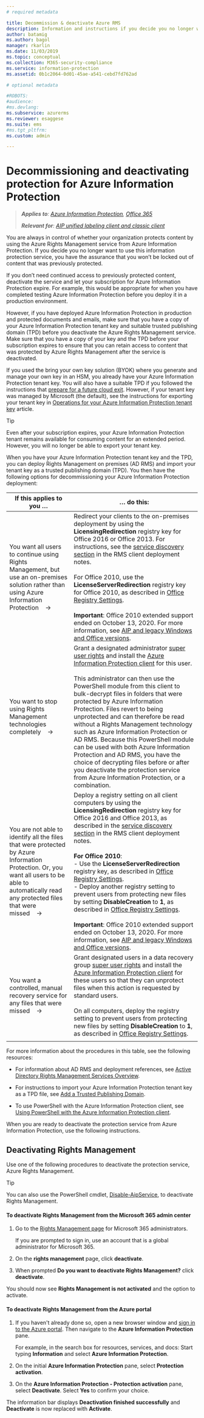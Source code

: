 ```yaml
---
# required metadata

title: Decommission & deactivate Azure RMS
description: Information and instructions if you decide you no longer want to use the cloud-based protection service from Azure Information Protection.
author: batamig
ms.author: bagol
manager: rkarlin
ms.date: 11/03/2019
ms.topic: conceptual
ms.collection: M365-security-compliance
ms.service: information-protection
ms.assetid: 0b1c2064-0d01-45ae-a541-cebd7fd762ad

# optional metadata

#ROBOTS:
#audience:
#ms.devlang:
ms.subservice: azurerms
ms.reviewer: esaggese
ms.suite: ems
#ms.tgt_pltfrm:
ms.custom: admin

---
```


# Decommissioning and deactivating protection for Azure Information Protection

>***Applies to**: [Azure Information Protection](https://azure.microsoft.com/pricing/details/information-protection), [Office 365](https://download.microsoft.com/download/E/C/F/ECF42E71-4EC0-48FF-AA00-577AC14D5B5C/Azure_Information_Protection_licensing_datasheet_EN-US.pdf)*
>
>***Relevant for**: [AIP unified labeling client and classic client](faqs.md#whats-the-difference-between-the-azure-information-protection-classic-and-unified-labeling-clients)*

You are always in control of whether your organization protects content by using the Azure Rights Management service from Azure Information Protection. If you decide you no longer want to use this information protection service, you have the assurance that you won’t be locked out of content that was previously protected.

If you don’t need continued access to previously protected content, deactivate the service and let your subscription for Azure Information Protection expire. For example, this would be appropriate for when you have completed testing Azure Information Protection before you deploy it in a production environment.

However, if you have deployed Azure Information Protection in production and protected documents and emails, make sure that you have a copy of your Azure Information Protection tenant key and suitable trusted publishing domain (TPD) before you deactivate the Azure Rights Management service. Make sure that you have a copy of your key and the TPD before your subscription expires to ensure that you can retain access to content that was protected by Azure Rights Management after the service is deactivated. 

If you used the bring your own key solution (BYOK) where you generate and manage your own key in an HSM, you already have your Azure Information Protection tenant key. You will also have a suitable TPD if you followed the instructions that [prepare for a future cloud exit](https://techcommunity.microsoft.com/t5/Azure-Information-Protection/How-to-prepare-an-Azure-Information-Protection-Cloud-Exit-plan/ba-p/382631). However, if your tenant key was managed by Microsoft (the default), see the instructions for exporting your tenant key in [Operations for your Azure Information Protection tenant key](operations-tenant-key.md) article.

> [!TIP]
> Even after your subscription expires, your Azure Information Protection tenant remains available for consuming content for an extended period. However, you will no longer be able to export your tenant key.

When you have your Azure Information Protection tenant key and the TPD, you can deploy Rights Management on premises (AD RMS) and import your tenant key as a trusted publishing domain (TPD). You then have the following options for decommissioning your Azure Information Protection deployment:

|If this applies to you …|… do this:|
|----------------------------|--------------|
|You want all users to continue using Rights Management, but use an on-premises solution rather than using Azure Information Protection    →|Redirect your clients to the on-premises deployment by using the **LicensingRedirection** registry key for Office 2016 or Office 2013. For instructions, see the [service discovery section](./rms-client/client-deployment-notes.md) in the RMS client deployment notes. <br><br>For Office 2010, use the **LicenseServerRedirection** registry key for Office 2010, as described in [Office Registry Settings](/previous-versions/windows/it-pro/windows-server-2008-R2-and-2008/dd772637(v=ws.10)). <br><br>**Important**: Office 2010 extended support ended on October 13, 2020. For more information, see [AIP and legacy Windows and Office versions](known-issues.md#aip-and-legacy-windows-and-office-versions).|
|You want to stop using Rights Management technologies completely    →|Grant a designated administrator [super user rights](configure-super-users.md) and install the [Azure Information Protection client](./rms-client/client-admin-guide-install.md) for this user.<br /><br />This administrator can then use the PowerShell module from this client to bulk-decrypt files in folders that were protected by Azure Information Protection. Files revert to being unprotected and can therefore be read without a Rights Management technology such as Azure Information Protection or AD RMS. Because this PowerShell module can be used with both Azure Information Protection and AD RMS, you have the choice of decrypting files before or after you deactivate the protection service from Azure Information Protection, or a combination.|
|You are not able to identify all the files that were protected by Azure Information Protection. Or, you want all users to be able to automatically read any protected files that were missed    →|Deploy a registry setting on all client computers by using the **LicensingRedirection** registry key for Office 2016 and Office 2013, as described in the [service discovery section](./rms-client/client-deployment-notes.md) in the RMS client deployment notes. <br><br>**For Office 2010**: <br>- Use the **LicenseServerRedirection** registry key, as described in [Office Registry Settings](/previous-versions/windows/it-pro/windows-server-2008-R2-and-2008/dd772637(v=ws.10)). <br>- Deploy another registry setting to prevent users from protecting new files by setting **DisableCreation** to **1**, as described in [Office Registry Settings](/previous-versions/windows/it-pro/windows-server-2008-R2-and-2008/dd772637(v=ws.10)). <br><br>**Important**: Office 2010 extended support ended on October 13, 2020. For more information, see [AIP and legacy Windows and Office versions](known-issues.md#aip-and-legacy-windows-and-office-versions).|
|You want a controlled, manual recovery service for any files that were missed    →|Grant designated users in a data recovery group [super user rights](configure-super-users.md) and install the [Azure Information Protection client](./rms-client/client-admin-guide-install.md) for these users so that they can unprotect files when this action is requested by standard users.<br /><br />On all computers, deploy the registry setting to prevent users from protecting new files by setting **DisableCreation** to **1**, as described in [Office Registry Settings](/previous-versions/windows/it-pro/windows-server-2008-R2-and-2008/dd772637(v=ws.10)).|
| | |

For more information about the procedures in this table, see the following resources:

- For information about AD RMS and deployment references, see [Active Directory Rights Management Services Overview](/previous-versions/windows/it-pro/windows-server-2012-R2-and-2012/hh831364(v=ws.11)).

- For instructions to import your Azure Information Protection tenant key as a TPD file, see [Add a Trusted Publishing Domain](/previous-versions/windows/it-pro/windows-server-2008-R2-and-2008/cc771460(v=ws.11)).

- To use PowerShell with the Azure Information Protection client, see [Using PowerShell with the Azure Information Protection client](./rms-client/client-admin-guide-powershell.md).

When you are ready to deactivate the protection service from Azure Information Protection, use the following instructions.

## Deactivating Rights Management
Use one of the following procedures to deactivate the protection service, Azure Rights Management.

> [!TIP]
> You can also use the PowerShell cmdlet, [Disable-AipService](/powershell/module/aipservice/disable-aipservice), to deactivate Rights Management.

#### To deactivate Rights Management from the Microsoft 365 admin center

1. Go to the [Rights Management page](https://account.activedirectory.windowsazure.com/RmsOnline/Manage.aspx) for Microsoft 365 administrators.
    
    If you are prompted to sign in, use an account that is a global administrator for Microsoft 365.

2. On the **rights management** page, click **deactivate**.

3.  When prompted **Do you want to deactivate Rights Management?** click **deactivate**.

You should now see **Rights Management is not activated** and the option to activate.

#### To deactivate Rights Management from the Azure portal

1. If you haven't already done so, open a new browser window and [sign in to the Azure portal](configure-policy.md#signing-in-to-the-azure-portal). Then navigate to the **Azure Information Protection** pane.

    For example, in the search box for resources, services, and docs: Start typing **Information** and select **Azure Information Protection**.

2. On the initial **Azure Information Protection** pane, select **Protection activation**. 

3.  On the **Azure Information Protection - Protection activation** pane, select **Deactivate**. Select **Yes** to confirm your choice.

The information bar displays **Deactivation finished successfully** and **Deactivate** is now replaced with **Activate**.